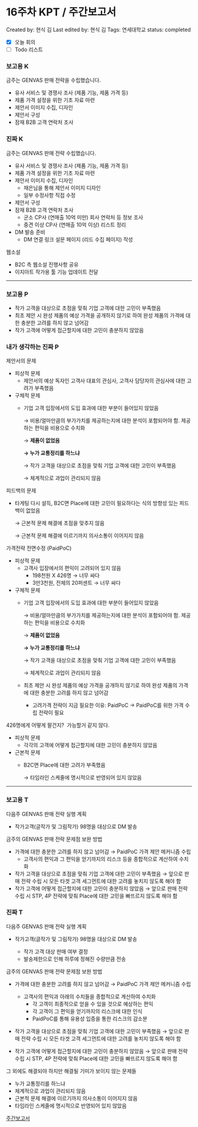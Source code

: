 # 16주차 KPT / 주간보고서

Created by: 현식 김
Last edited by: 현식 김
Tags: 연세대학교
status: completed

- [x]  오늘 회의
- [ ]  Todo 리스트

### 보고용 K

금주는 GENVAS 판매 전략을 수립했습니다.

- 유사 서비스 및 경쟁사 조사 (제품 기능, 제품 가격 등)
- 제품 가격 설정을 위한 기초 자료 마련
- 제안서 이미지 수집, 디자인
- 제안서 구성
- 잠재 B2B 고객 연락처 조사

### 진짜 K

금주는 GENVAS 판매 전략 수립했습니다.

- 유사 서비스 및 경쟁사 조사 (제품 기능, 제품 가격 등)
- 제품 가격 설정을 위한 기초 자료 마련
- 제안서 이미지 수집, 디자인
    - 채은님을 통해 제안서 이미지 디자인
    - 일부 수정사항 직접 수정
- 제안서 구성
- 잠재 B2B 고객 연락처 조사
    - 군소 CP사 (연매출 10억 미만) 회사 연락처 등 정보 조사
    - 중견 이상 CP사 (연매출 10억 이상) 리스트 정리
- DM 발송 준비
    - DM 연결 링크 설문 페이지 (리드 수집 페이지) 작성

웹소설 

- B2C 측 웹소설 진행사항 공유
- 이지아트 작가용 툴 기능 업데이트 전달

---

### 보고용 P

- 작가 고객을 대상으로 초점을 맞춰 기업 고객에 대한 고민이 부족했음
- 최초 제안 시 완성 제품의 예상 가격을 공개하지 않기로 하여 완성 제품의 가격에 대한 충분한 고려를 하지 않고 넘어감
- 작가 고객에 어떻게 접근할지에 대한 고민이 충분하지 않았음

### 내가 생각하는 진짜 P

제안서의 문제 

- 피상적 문제
    - 제안서의 예상 독자인 고객사 대표의 관심사, 고객사 담당자의 관심사에 대한 고려가 부족했음
- 구체적 문제
    - 기업 고객 입장에서의 도입 효과에 대한 부분이 들어있지 않았음
        
        → 비용/얼마만큼의 부가가치를 제공하는지에 대한 분석이 포함되어야 함. 제공하는 편익을 비용으로 수치화
        
        → **제품이 없었음**
        
        **→ 누가 교통정리를 하느냐**
        
        → 작가 고객을 대상으로 초점을 맞춰 기업 고객에 대한 고민이 부족했음
        
        → 체계적으로 과업이 관리되지 않음
        

피드백의 문제

- 타게팅 다시 설득, B2C면 Place에 대한 고민이 필요하다는 식의 방향성 있는 피드백이 없었음
    
    → 근본적 문제 해결에 초점을 맞추지 않음
    
    → 근본적 문제 해결에 이르기까지 의사소통이 이어지지 않음
    

가격전략 전면수정 (PaidPoC) 

- 피상적 문제
    - 고객사 입장에서의 편익이 고려되어 있지 않음
        - 198천원 X 426명 → 너무 싸다
        - 3만3천원, 전체의 20퍼센트 → 너무 싸다
- 구체적 문제
    - 기업 고객 입장에서의 도입 효과에 대한 부분이 들어있지 않았음
        
        → 비용/얼마만큼의 부가가치를 제공하는지에 대한 분석이 포함되어야 함. 제공하는 편익을 비용으로 수치화
        
        → **제품이 없었음**
        
        **→ 누가 교통정리를 하느냐**
        
        → 작가 고객을 대상으로 초점을 맞춰 기업 고객에 대한 고민이 부족했음
        
        → 체계적으로 과업이 관리되지 않음
        
    - 최초 제안 시 완성 제품의 예상 가격을 공개하지 않기로 하여 완성 제품의 가격에 대한 충분한 고려를 하지 않고 넘어감
        - 고려가격 전략이 지금 필요한 이유: PaidPoC → PaidPoC를 위한 가격 수립 전략이 필요

426명에게 어떻게 팔건지?  가능할거 같지 않다.

- 피상적 문제
    - 각각의 고객에 어떻게 접근할지에 대한 고민이 충분하지 않았음
- 근본적 문제
    - B2C면 Place에 대한 고려가 부족했음
        
        → 타임라인 스케줄에 명시적으로 반영되어 있지 않았음
        

---

### 보고용 T

다음주 GENVAS 판매 전략 실행 계획

- 작가고객(글작가 및 그림작가) 98명을 대상으로 DM 발송

금주의 GENVAS 판매 전략 문제점 보완 방법

- 가격에 대한 충분한 고려를 하지 않고 넘어감 → PaidPoC 가격 제안 메커니즘 수립
    - 고객사의 편익과 그 편익을 얻기까지의 리스크 등을 종합적으로 계산하여 수치화
- 작가 고객을 대상으로 초점을 맞춰 기업 고객에 대한 고민이 부족했음 → 앞으로 판매 전략 수립 시 모든 타겟 고객 세그먼트에 대한 고려를 놓치지 않도록 해야 함
- 작가 고객에 어떻게 접근할지에 대한 고민이 충분하지 않았음 → 앞으로 판매 전략 수립 시 STP, 4P 전략에 맞춰 Place에 대한 고민을 빠뜨르지 않도록 해야 함

### 진짜 T

다음주 GENVAS 판매 전략 실행 계획

- 작가고객(글작가 및 그림작가) 98명을 대상으로 DM 발송
    
    
    - 작가 고객 대상 판매 여부 결정
    - 발송제한으로 인해 하루에 정해진 수량만큼 전송

금주의 GENVAS 판매 전략 문제점 보완 방법

- 가격에 대한 충분한 고려를 하지 않고 넘어감 → PaidPoC 가격 제안 메커니즘 수립
    
    
    - 고객사의 편익과 아래의 수치들을 종합적으로 계산하여 수치화
        - 각 고객이 최종적으로 얻을 수 있을 것으로 예상하는 편익
        - 각 고객이 그 편익을 얻기까지의 리스크에 대한 인식
        - PaidPoC를 통해 유용성 입증을 통한 리스크의 감소분
- 작가 고객을 대상으로 초점을 맞춰 기업 고객에 대한 고민이 부족했음 → 앞으로 판매 전략 수립 시 모든 타겟 고객 세그먼트에 대한 고려를 놓치지 않도록 해야 함
- 작가 고객에 어떻게 접근할지에 대한 고민이 충분하지 않았음 → 앞으로 판매 전략 수립 시 STP, 4P 전략에 맞춰 Place에 대한 고민을 빠뜨르지 않도록 해야 함

그 외에도 해결되야 하지만 해결될 기미가 보이지 않는 문제들

- 누가 교통정리를 하느냐
- 체계적으로 과업이 관리되지 않음
- 근본적 문제 해결에 이르기까지 의사소통이 이어지지 않음
- 타임라인 스케줄에 명시적으로 반영되어 있지 않았음

[주간보고서](16%E1%84%8C%E1%85%AE%E1%84%8E%E1%85%A1%20KPT%20%E1%84%8C%E1%85%AE%E1%84%80%E1%85%A1%E1%86%AB%E1%84%87%E1%85%A9%E1%84%80%E1%85%A9%E1%84%89%E1%85%A5%20b18f449553934c79816e0798ea5bcd84/%E1%84%8C%E1%85%AE%E1%84%80%E1%85%A1%E1%86%AB%E1%84%87%E1%85%A9%E1%84%80%E1%85%A9%E1%84%89%E1%85%A5%200de0efcf20674649818eac7cede08aa6.md)